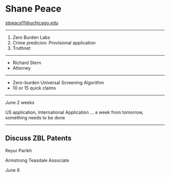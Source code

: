 # Shane Peace

stpeace11@uchicago.edu 

---

1. Zero Burden Labs
2. Crime predicion: Provisional application
3. Truthnet


----

+ Richard Stern
+ Attorney

---

+ Zero-burden Universal Screening Algorithm
+ 10 or 15 quick claims

---

June 2 weeks

US application, International Application ... a week from tomorrow, something needs to be done


-----

## Discuss ZBL Patents

Keyur Parikh

Armstrong Teasdale Associate

June 6 





